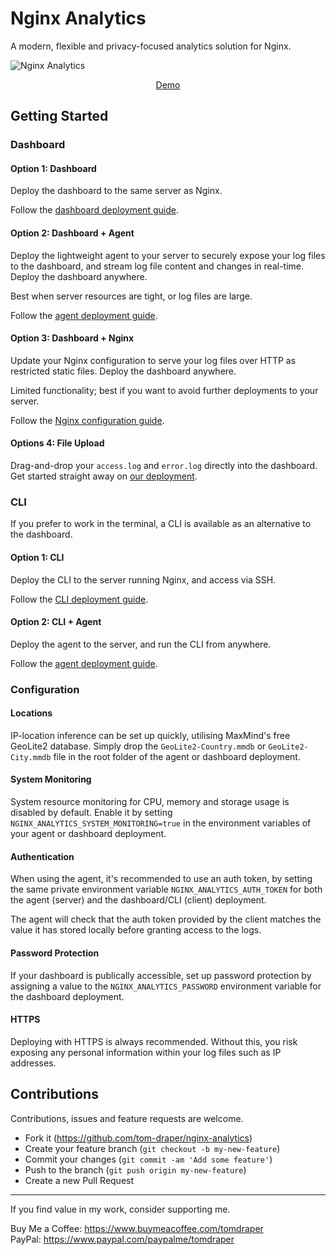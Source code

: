 # Nginx Analytics

A modern, flexible and privacy-focused analytics solution for Nginx.

![Nginx Analytics](https://github.com/user-attachments/assets/b0fc1334-22e0-4d2c-9219-29d69a86a679)

<p align="center">
  <a href="https://nginx-analytics.vercel.app/dashboard/demo">Demo</a>
</p>

## Getting Started

### Dashboard

#### Option 1: Dashboard

Deploy the dashboard to the same server as Nginx.

Follow the <a href="./dashboard/README.md">dashboard deployment guide</a>.

#### Option 2: Dashboard + Agent

Deploy the lightweight agent to your server to securely expose your log files to the dashboard, and stream log file content and changes in real-time. Deploy the dashboard anywhere. 

Best when server resources are tight, or log files are large.

Follow the <a href="./agent/README.md">agent deployment guide</a>.

#### Option 3: Dashboard + Nginx

Update your Nginx configuration to serve your log files over HTTP as restricted static files. Deploy the dashboard anywhere.

Limited functionality; best if you want to avoid further deployments to your server.

Follow the <a href="./dashboard/nginx/README.md">Nginx configuration guide</a>.

#### Options 4: File Upload

Drag-and-drop your `access.log` and `error.log` directly into the dashboard. Get started straight away on <a href="https://nginx-analytics.vercel.app/dashboard">our deployment</a>.

### CLI

If you prefer to work in the terminal, a CLI is available as an alternative to the dashboard. 

#### Option 1: CLI

Deploy the CLI to the server running Nginx, and access via SSH.

Follow the <a href="./cli/README.md">CLI deployment guide</a>.

#### Option 2: CLI + Agent 

Deploy the agent to the server, and run the CLI from anywhere.

Follow the <a href="./agent/README.md">agent deployment guide</a>.

### Configuration

#### Locations

IP-location inference can be set up quickly, utilising MaxMind's free GeoLite2 database. Simply drop the `GeoLite2-Country.mmdb` or `GeoLite2-City.mmdb` file in the root folder of the agent or dashboard deployment.

#### System Monitoring

System resource monitoring for CPU, memory and storage usage is disabled by default. Enable it by setting `NGINX_ANALYTICS_SYSTEM_MONITORING=true` in the environment variables of your agent or dashboard deployment.

#### Authentication

When using the agent, it's recommended to use an auth token, by setting the same private environment variable `NGINX_ANALYTICS_AUTH_TOKEN` for both the agent (server) and the dashboard/CLI (client) deployment.

The agent will check that the auth token provided by the client matches the value it has stored locally before granting access to the logs.

#### Password Protection

If your dashboard is publically accessible, set up password protection by assigning a value to the `NGINX_ANALYTICS_PASSWORD` environment variable for the dashboard deployment.

#### HTTPS

Deploying with HTTPS is always recommended. Without this, you risk exposing any personal information within your log files such as IP addresses.

## Contributions

Contributions, issues and feature requests are welcome.

- Fork it (https://github.com/tom-draper/nginx-analytics)
- Create your feature branch (`git checkout -b my-new-feature`)
- Commit your changes (`git commit -am 'Add some feature'`)
- Push to the branch (`git push origin my-new-feature`)
- Create a new Pull Request

---

If you find value in my work, consider supporting me.

Buy Me a Coffee: https://www.buymeacoffee.com/tomdraper<br>
PayPal: https://www.paypal.com/paypalme/tomdraper
